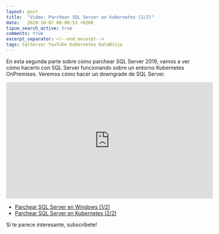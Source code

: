 ```yaml
---
layout: post
title:  "Video: Parchear SQL Server en kubernetes (2/2)"
date:   2020-10-07 00:00:53 +0200
tipue_search_active: true
comments: true
excerpt_separator: <!--end_excerpt-->
tags: SqlServer YouTube Kubernetes DataNinja
---
```


En esta segunda parte sobre cómo parchear SQL Server 2019, vamos a ver cómo hacerlo con SQL Server funcionando sobre un entorno Kubernetes OnPremises. Veremos cómo hacer un downgrade de SQL Server.

<iframe width="560" height="315" src="https://www.youtube.com/embed/_koA4vfBQEE" frameborder="0" allow="accelerometer; autoplay; clipboard-write; encrypted-media; gyroscope; picture-in-picture" allowfullscreen></iframe>

- [Parchear SQL Server en Windows (1/2)](https://youtu.be/cRduwHDBoNg)
- [Parchear SQL Server en Kubernetes (2/2)](https://youtu.be/_koA4vfBQEE)

<!--end_excerpt-->

<script src="https://apis.google.com/js/platform.js"></script>

Si te parece interesante, subscríbete!
<div class="g-ytsubscribe" data-channelid="UCYboHnN6tvFfHqPWZWY82AQ" data-layout="default" data-count="default"></div>

